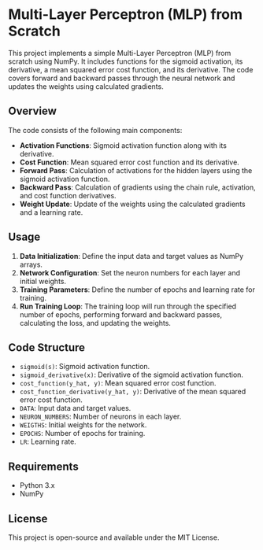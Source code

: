 # Multi-Layer Perceptron (MLP) from Scratch

This project implements a simple Multi-Layer Perceptron (MLP) from scratch using NumPy. It includes functions for the sigmoid activation, its derivative, a mean squared error cost function, and its derivative. The code covers forward and backward passes through the neural network and updates the weights using calculated gradients.

## Overview

The code consists of the following main components:

- **Activation Functions**: Sigmoid activation function along with its derivative.
- **Cost Function**: Mean squared error cost function and its derivative.
- **Forward Pass**: Calculation of activations for the hidden layers using the sigmoid activation function.
- **Backward Pass**: Calculation of gradients using the chain rule, activation, and cost function derivatives.
- **Weight Update**: Update of the weights using the calculated gradients and a learning rate.

## Usage

1. **Data Initialization**: Define the input data and target values as NumPy arrays.
2. **Network Configuration**: Set the neuron numbers for each layer and initial weights.
3. **Training Parameters**: Define the number of epochs and learning rate for training.
4. **Run Training Loop**: The training loop will run through the specified number of epochs, performing forward and backward passes, calculating the loss, and updating the weights.

## Code Structure

- `sigmoid(s)`: Sigmoid activation function.
- `sigmoid_derivative(x)`: Derivative of the sigmoid activation function.
- `cost_function(y_hat, y)`: Mean squared error cost function.
- `cost_function_derivative(y_hat, y)`: Derivative of the mean squared error cost function.
- `DATA`: Input data and target values.
- `NEURON_NUMBERS`: Number of neurons in each layer.
- `WEIGTHS`: Initial weights for the network.
- `EPOCHS`: Number of epochs for training.
- `LR`: Learning rate.

## Requirements

- Python 3.x
- NumPy

## License

This project is open-source and available under the MIT License.

